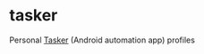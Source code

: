 # tasker
Personal [Tasker](https://play.google.com/store/apps/details?id=net.dinglisch.android.taskerm&hl=en) (Android automation app) profiles
